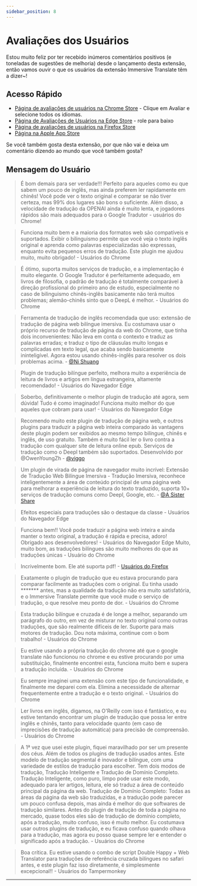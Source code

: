 ```yaml
---
sidebar_position: 8
---
```


# Avaliações dos Usuários

Estou muito feliz por ter recebido inúmeros comentários positivos (e toneladas de sugestões de melhoria) desde o lançamento desta extensão, então vamos ouvir o que os usuários da extensão Immersive Translate têm a dizer\~!

## Acesso Rápido

- [Página de avaliações de usuários na Chrome Store](https://chrome.google.com/webstore/detail/immersive-translate/bpoadfkcbjbfhfodiogcnhhhpibjhbnh) - Clique em Avaliar e selecione todos os idiomas.
- [Página de Avaliações de Usuários na Edge Store](https://microsoftedge.microsoft.com/addons/detail/amkbmndfnliijdhojkpoglbnaaahippg) - role para baixo
- [Página de avaliações de usuários na Firefox Store](https://addons.mozilla.org/en-US/firefox/addon/immersive-translate/reviews/)
- [Página na Apple App Store](https://apps.apple.com/app/id6447957425)

Se você também gosta desta extensão, por que não vai e deixa um comentário dizendo ao mundo que você também gosta?

## Mensagem do Usuário

> É bom demais para ser verdade!!! Perfeito para aqueles como eu que sabem um pouco de inglês, mas ainda preferem ler rapidamente em chinês! Você pode ver o texto original e comparar se não tiver certeza, mas 99% dos lugares são bons o suficiente. Além disso, a velocidade de tradução da OPENAI ainda é muito lenta, e jogadores rápidos são mais adequados para o Google Tradutor - usuários do Chrome!

> Funciona muito bem e a maioria dos formatos web são compatíveis e suportados. Exibir o bilinguismo permite que você veja o texto inglês original e aprenda como palavras especializadas são expressas, enquanto evita pequenos erros de tradução. Este plugin me ajudou muito, muito obrigado! - Usuários do Chrome

> É ótimo, suporta muitos serviços de tradução, e a implementação é muito elegante. O Google Tradutor é perfeitamente adequado, em livros de filosofia, o padrão de tradução é totalmente comparável à direção profissional do primeiro ano de estudo, especialmente no caso de bilinguismo chinês-inglês basicamente não terá muitos problemas; alemão-chinês sinto que o DeepL é melhor. - Usuários do Chrome

> Ferramenta de tradução de inglês recomendada que uso: extensão de tradução de página web bilíngue imersiva. Eu costumava usar o próprio recurso de tradução de página da web do Chrome, que tinha dois inconvenientes: Não leva em conta o contexto e traduz as palavras erradas; e traduz o tipo de cláusulas muito longas e complicadas em texto legal, que acaba sendo basicamente ininteligível. Agora estou usando chinês-inglês para resolver os dois problemas acima. - [@Ni Shuang](https://twitter.com/nishuang/status/1623576540389822465)

> Plugin de tradução bilíngue perfeito, melhora muito a experiência de leitura de livros e artigos em língua estrangeira, altamente recomendado! - Usuários do Navegador Edge

> Soberbo, definitivamente o melhor plugin de tradução até agora, sem dúvida! Tudo é como imaginado! Funciona muito melhor do que aqueles que cobram para usar! - Usuários do Navegador Edge

> Recomendo muito este plugin de tradução de página web, e outros plugins para traduzir a página web inteira comparado às vantagens deste plugin podem ser exibidos ao mesmo tempo bilíngue, chinês e inglês, de uso gratuito. Também é muito fácil ler o livro contra a tradução com qualquer site de leitura online epub. Serviços de tradução como o Deepl também são suportados. Desenvolvido por @OwenYoungZh - [@viggo](https://twitter.com/decohack/status/1622175776274792449)

> Um plugin de virada de página de navegador muito incrível: Extensão de Tradução Web Bilíngue Imersiva - Tradução Imersiva, reconhece inteligentemente a área de conteúdo principal de uma página web para melhorar a experiência de leitura do texto traduzido, suporta 10+ serviços de tradução comuns como Deepl, Google, etc. - [@A Sister Share](https://twitter.com/abskoop/status/1619619066511241216)

> Efeitos especiais para traduções são o destaque da classe - Usuários do Navegador Edge

> Funciona bem!! Você pode traduzir a página web inteira e ainda manter o texto original, a tradução é rápida e precisa, adoro! Obrigado aos desenvolvedores! - Usuários do Navegador Edge
> Muito, muito bom, as traduções bilíngues são muito melhores do que as traduções únicas - Usuário do Chrome

> Incrivelmente bom. Ele até suporta pdf! - [Usuários do Firefox](https://addons.mozilla.org/en-US/firefox/addon/immersive-translate/reviews/1923696/)

> Exatamente o plugin de tradução que eu estava procurando para comparar facilmente as traduções com o original. Eu tinha usado \*\*\*\*\*\*\* antes, mas a qualidade da tradução não era muito satisfatória, e o Immersive Translate permite que você mude o serviço de tradução, o que resolve meu ponto de dor. - Usuários do Chrome

> Esta tradução bilíngue e cruzada é de longe a melhor, separando um parágrafo do outro, em vez de misturar no texto original como outras traduções, que são realmente difíceis de ler. Suporte para mais motores de tradução. Dou nota máxima, continue com o bom trabalho! - Usuários do Chrome

> Eu estive usando a própria tradução do chrome até que o google translate não funcionou no chrome e eu estive procurando por uma substituição, finalmente encontrei esta, funciona muito bem e supera a tradução incluída. - Usuários do Chrome

> Eu sempre imaginei uma extensão com este tipo de funcionalidade, e finalmente me deparei com ela. Elimina a necessidade de alternar frequentemente entre a tradução e o texto original. - Usuários do Chrome

> Ler livros em inglês, digamos, na O'Reilly com isso é fantástico, e eu estive tentando encontrar um plugin de tradução que possa ler entre inglês e chinês, tanto para velocidade quanto (em caso de imprecisões de tradução automática) para precisão de compreensão. - Usuários do Chrome

> A 1ª vez que usei este plugin, fiquei maravilhado por ser um presente dos céus. Além de todos os plugins de tradução usados antes. Este modelo de tradução segmental é inovador e bilíngue, com uma variedade de estilos de tradução para escolher. Tem dois modos de tradução, Tradução Inteligente e Tradução de Domínio Completo. Tradução Inteligente, como puro, limpo pode usar este modo, adequado para ler artigos, leitura, ele só traduz a área de conteúdo principal da página da web. Tradução de Domínio Completo: Todas as áreas da página da web são traduzidas, e a tradução pode parecer um pouco confusa depois, mas ainda é melhor do que softwares de tradução similares. Antes do plugin de tradução de toda a página no mercado, quase todos eles são de tradução de domínio completo, após a tradução, muito confuso, isso é muito melhor. Eu costumava usar outros plugins de tradução, e eu ficava confuso quando olhava para a tradução, mas agora eu posso quase sempre ler e entender o significado após a tradução. - Usuários do Chrome

> Boa crítica. Eu estive usando o combo de script Double Happy + Web Translator para traduções de referência cruzada bilíngues no safari antes, e este plugin faz isso diretamente, é simplesmente excepcional!! - Usuários do Tampermonkey

---

<!-- Se você tem algo a dizer que quer que fique aqui, [edite](https://github.com/immersive-translate/immersive-translate/edit/main/docs/review.md) este arquivo fonte do Github para \~ -->

